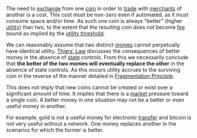 The need to [exchange](Glossary#exchange) from one [coin](Glossary#coin) in order to [trade](Glossary#trade) with [merchants](Glossary#merchant) of another is a cost. This cost must be non-zero even if automated, as it must consume space and/or time. As such one coin is always "better" (higher [utility](Glossary#utility)) than two, to the extent that the resulting coin does not become [fee](Glossary#fee) bound as implied by the [utility threshold](Utility-Threshold-Property).

We can reasonably assume that two distinct [monies](Money-Taxonomy) cannot perpetually have identical utility. [Thiers' Law](https://en.wikipedia.org/wiki/Gresham%27s_law#Reverse_of_Gresham.27s_Law_.28Thiers.27_Law.29) discusses the consequences of better money in the absence of [state](Glossary#state) controls. From this we necessarily conclude that **the better of the two monies will eventually replace the other** in the absence of state controls. As this occurs utility accrues to the surviving coin in the reverse of the manner detailed in [Fragmentation Principle](Fragmentation-Principle).

This does not imply that new coins cannot be created or exist over a significant amount of time. It implies that there is a [market](Glossary#market) pressure toward a single coin. A better money in one situation may not be a better or even useful money in another.

For example, gold is not a useful money for electronic [transfer](Glossary#transfer) and bitcoin is not very useful without a network. One money replaces another in the scenarios for which the former is better.
